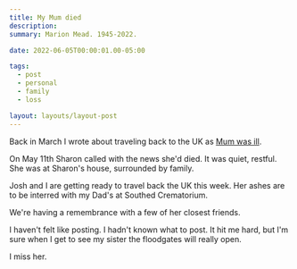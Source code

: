 ```yaml
---
title: My Mum died
description:
summary: Marion Mead. 1945-2022.

date: 2022-06-05T00:00:01.00-05:00

tags:
  - post
  - personal
  - family
  - loss

layout: layouts/layout-post
---
```

Back in March I wrote about traveling back to the UK as <a href="/posts/2022-03-06-sitting/" title="sitting">Mum was ill</a>.

On May 11th Sharon called with the news she'd died. It was quiet, restful. She was at Sharon's house, surrounded by family.

Josh and I are getting ready to travel back the UK this week.  Her ashes are to be interred with my Dad's at Southed Crematorium.

We're having a remembrance with a few of her closest friends.

I haven't felt like posting. I hadn't known what to post. It hit me hard, but I'm sure when I get to see my sister the floodgates will really open.

I miss her.

